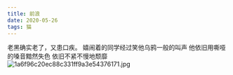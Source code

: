 ```yaml
---
title: 前浪
date: 2020-05-26
tags: 猫
---
```

老黑确实老了，又患口疾。
嬉闹着的同学经过笑他乌鸦一般的叫声
他依旧用嘶哑的嗓音黯然失色
依旧不紧不慢地颓靡
![1a6f96c20ec88c331ff9a3e54376171.jpg](https://i.loli.net/2020/06/30/YkeCG3Qnf7Kc5vW.jpg)